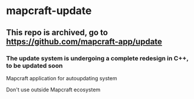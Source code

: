# mapcraft-update

## This repo is archived, go to https://github.com/mapcraft-app/update

### The update system is undergoing a complete redesign in C++, to be updated soon

Mapcraft application for autoupdating system

Don't use outside Mapcraft ecosystem
